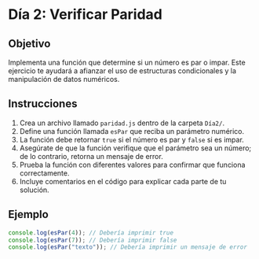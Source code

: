 # Día 2: Verificar Paridad

## Objetivo  
Implementa una función que determine si un número es par o impar. Este ejercicio te ayudará a afianzar el uso de estructuras condicionales y la manipulación de datos numéricos.

## Instrucciones  
1. Crea un archivo llamado `paridad.js` dentro de la carpeta `Día2/`.  
2. Define una función llamada `esPar` que reciba un parámetro numérico.  
3. La función debe retornar `true` si el número es par y `false` si es impar.  
4. Asegúrate de que la función verifique que el parámetro sea un número; de lo contrario, retorna un mensaje de error.  
5. Prueba la función con diferentes valores para confirmar que funciona correctamente.  
6. Incluye comentarios en el código para explicar cada parte de tu solución.

## Ejemplo  
```javascript
console.log(esPar(4)); // Debería imprimir true  
console.log(esPar(7)); // Debería imprimir false  
console.log(esPar("texto")); // Debería imprimir un mensaje de error
